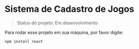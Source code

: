 # Sistema de Cadastro de Jogos

> Status do projeto: Em desenvolvimento

Para rodar esse projeto em sua máquina, por favor digite:

```
npm install react
```
